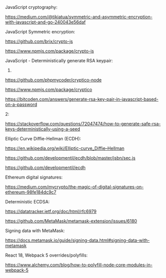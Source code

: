 JavaScript cryptography:

https://medium.com/@tikiatua/symmetric-and-asymmetric-encryption-with-javascript-and-go-240043e56daf

JavaScript Symmetric encryption:

https://github.com/brix/crypto-js

https://www.npmjs.com/package/crypto-js

JavaScript - Deterministically generate RSA keypair:

1.

https://github.com/phpmycoder/cryptico-node

https://www.npmjs.com/package/cryptico

https://bitcoden.com/answers/generate-rsa-key-pair-in-javascript-based-on-a-password

2:

https://stackoverflow.com/questions/72047474/how-to-generate-safe-rsa-keys-deterministically-using-a-seed

Elliptic Curve Diffie-Hellman (ECDH):

https://en.wikipedia.org/wiki/Elliptic-curve_Diffie–Hellman

https://github.com/developmentil/ecdh/blob/master/jsbn/sec.js

https://github.com/developmentil/ecdh

Ethereum digital signatures:

https://medium.com/mycrypto/the-magic-of-digital-signatures-on-ethereum-98fe184dc9c7

Deterministic ECDSA:

https://datatracker.ietf.org/doc/html/rfc6979

https://github.com/MetaMask/metamask-extension/issues/6180

Signing data with MetaMask:

https://docs.metamask.io/guide/signing-data.html#signing-data-with-metamask

React 18, Webpack 5 overrides/polyfills:

https://www.alchemy.com/blog/how-to-polyfill-node-core-modules-in-webpack-5
